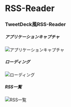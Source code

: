 # RSS-Reader

### TweetDeck風RSS-Reader

##### アプリケーションキャプチャ　
![アプリケーションキャプチャ](https://raw.github.com/zonbitamago/rss-reader/images/App_capture.png)

##### ローディング
![ローディング](https://raw.github.com/zonbitamago/rss-reader/images/App_loading_capture.png)

##### RSS一覧
![RSS一覧](https://raw.github.com/zonbitamago/rss-reader/images/App_rssList_capture.png)
